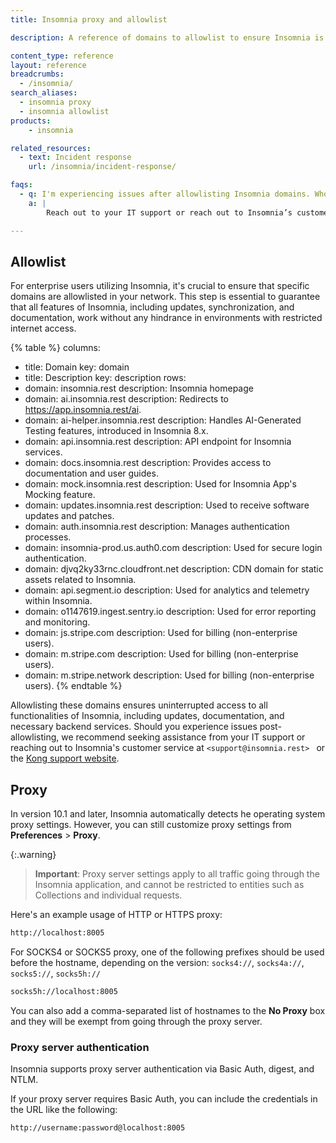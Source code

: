 ```yaml
---
title: Insomnia proxy and allowlist

description: A reference of domains to allowlist to ensure Insomnia is operating correctly within your organization.

content_type: reference
layout: reference
breadcrumbs: 
  - /insomnia/
search_aliases:
  - insomnia proxy
  - insomnia allowlist
products:
    - insomnia

related_resources:
  - text: Incident response
    url: /insomnia/incident-response/

faqs:
  - q: I'm experiencing issues after allowlisting Insomnia domains. Who can I reach out to for help?
    a: |
        Reach out to your IT support or reach out to Insomnia’s customer service at support@insomnia.rest or [https://support.konghq.com/support/s/](https://support.konghq.com/support/s/).

---
```


## Allowlist

For enterprise users utilizing Insomnia, it's crucial to ensure that specific domains are allowlisted in your network. This step is essential to guarantee that all features of Insomnia, including updates, synchronization, and documentation, work without any hindrance in environments with restricted internet access.

{% table %}
columns:
  - title: Domain
    key: domain
  - title: Description
    key: description
rows:
  - domain: insomnia.rest
    description: Insomnia homepage
  - domain: ai.insomnia.rest
    description: Redirects to https://app.insomnia.rest/ai.
  - domain: ai-helper.insomnia.rest
    description: Handles AI-Generated Testing features, introduced in Insomnia 8.x.
  - domain: api.insomnia.rest
    description: API endpoint for Insomnia services.
  - domain: docs.insomnia.rest
    description: Provides access to documentation and user guides.
  - domain: mock.insomnia.rest
    description: Used for Insomnia App's Mocking feature.
  - domain: updates.insomnia.rest
    description: Used to receive software updates and patches.
  - domain: auth.insomnia.rest
    description: Manages authentication processes.
  - domain: insomnia-prod.us.auth0.com
    description: Used for secure login authentication.
  - domain: djvq2ky33rnc.cloudfront.net
    description: CDN domain for static assets related to Insomnia.
  - domain: api.segment.io
    description: Used for analytics and telemetry within Insomnia.
  - domain: o1147619.ingest.sentry.io
    description: Used for error reporting and monitoring.
  - domain: js.stripe.com
    description: Used for billing (non-enterprise users).
  - domain: m.stripe.com
    description: Used for billing (non-enterprise users).
  - domain: m.stripe.network
    description: Used for billing (non-enterprise users).
{% endtable %}


Allowlisting these domains ensures uninterrupted access to all functionalities of Insomnia, including updates, documentation, and necessary backend services. Should you experience issues post-allowlisting, we recommend seeking assistance from your IT support or reaching out to Insomnia's customer service at `<support@insomnia.rest> ` or 
 the [Kong support website](https://support.konghq.com/support/s/).

## Proxy

In version 10.1 and later, Insomnia automatically detects he operating system proxy settings. However, you can still customize proxy settings from **Preferences** > **Proxy**.

{:.warning}
> **Important**: Proxy server settings apply to all traffic going through the Insomnia application, and cannot be restricted to entities such as Collections and individual requests.

Here's an example usage of HTTP or HTTPS proxy:

```bash
http://localhost:8005
```

For SOCKS4 or SOCKS5 proxy, one of the following prefixes should be used before the hostname, depending on the version: `socks4://`, `socks4a://`, `socks5://`, `socks5h://`

```bash
socks5h://localhost:8005
```

You can also add a comma-separated list of hostnames to the **No Proxy** box and they will be exempt from going through the proxy server.

### Proxy server authentication

Insomnia supports proxy server authentication via Basic Auth, digest, and NTLM.

If your proxy server requires Basic Auth, you can include the credentials in the URL like the following:

```bash
http://username:password@localhost:8005
```
